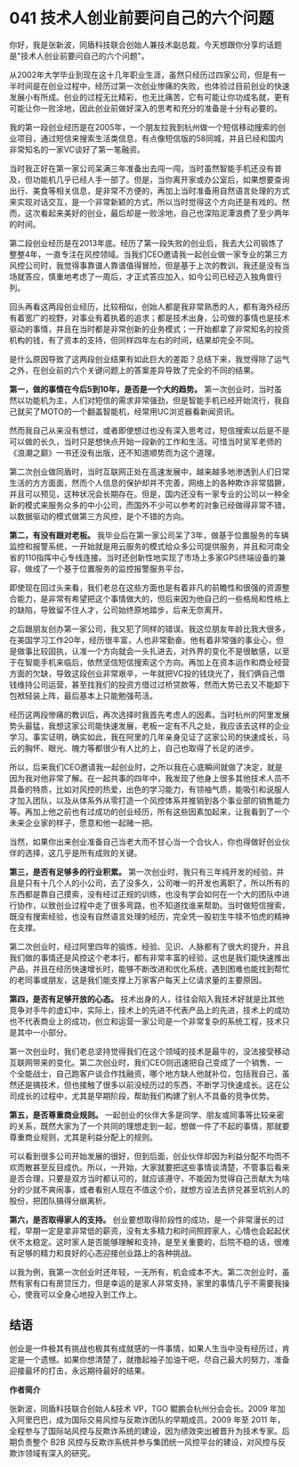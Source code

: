 # 041 技术人创业前要问自己的六个问题

你好，我是张新波，同盾科技联合创始人兼技术副总裁，今天想跟你分享的话题是"技术人创业前要问自己的六个问题"。

从2002年大学毕业到现在这十几年职业生涯，虽然只经历过四家公司，但是有一半时间是在创业过程中，经历过第一次创业惨痛的失败，也体验过目前创业的快速发展小有所成。创业的过程无比精彩，也无比痛苦，它有可能让你功成名就，更有可能让你一败涂地，因此创业前做好深入的思考和充分的准备是十分有必要的。

我的第一段创业经历是在2005年，一个朋友拉我到杭州做一个短信移动搜索的创业项目，通过短信来搜索生活类信息，有点像短信版的58同城，并且已经和国内非常知名的一家VC谈好了第一笔融资。

当时我正好在第一家公司呆满三年准备出去闯一闯，当时虽然智能手机还没有普及，但功能机几乎已经人手一部了。但是，当你离开家或办公室后，如果想要查询出行、美食等相关信息，是非常不方便的，再加上当时准备用自然语言处理的方式来实现对话交互，是一个非常新颖的方式，所以当时觉得这个方向还是有戏的。然而，这次看起来美好的创业，最后却是一败涂地，自己也深陷泥潭浪费了至少两年的时间。

第二段创业经历是在2013年底。经历了第一段失败的创业后，我去大公司锻炼了整整4年，一直专注在风控领域。当我们CEO邀请我一起创业做一家专业的第三方风控公司时，我觉得事靠谱人靠谱值得冒险，但是基于上次的教训，我还是没有当场就答应，慎重地考虑了一周后，才正式答应加入，如今公司已经迈入独角兽行列。

回头再看这两段创业经历，比较相似，创始人都是我非常熟悉的人，都有海外经历有着宽广的视野，对事业有着执着的追求；都是技术出身，公司做的事情也是技术驱动的事情，并且在当时都是非常创新的业务模式；一开始都拿了非常知名的投资机构的钱，有了资本的支持，但同样四年左右的时间，结果却完全不同。

是什么原因导致了这两段创业结果有如此巨大的差距？总结下来，我觉得除了运气之外，在创业前的六个关键问题上的答案差异导致了完全的不同的结果。

**第一，做的事情在今后5到10年，是否是一个大的趋势。**
第一次创业时，当时虽然以功能机为主，人们对短信的需求非常强劲，但是智能手机已经开始流行，我自己就买了MOTO的一个翻盖智能机，经常用UC浏览器看新闻资讯。

然而我自己从来没有想过，或者即使想过也没有深入思考过，短信搜索以后是不是可以做的长久，当时只是想快点开始一段新的工作和生活。可惜当时吴军老师的《浪潮之巅》一书还没有出版，还不知道顺势而为这个道理。

第二次创业做同盾时，当时互联网正处在高速发展中，越来越多地渗透到人们日常生活的方方面面，然而个人信息的保护却并不完善，网络上的各种欺诈非常猖獗，并且可以预见，这种状况会长期存在。但是，国内还没有一家专业的公司以一种全新的模式来服务众多的中小公司，而国外不少可以参考的对象已经做得非常不错，以数据驱动的模式做第三方风控，是个不错的方向。

**第二，有没有跟对老板。**
我毕业后在第一家公司呆了3年，做基于位置服务的车辆监控和报警系统，一开始就是用云服务的模式给众多公司提供服务，并且和河南全省的110指挥中心专线连接。当时还创新性地实现了市场上多家GPS终端设备的兼容，做成了一个基于位置服务的监控报警服务平台。

即使现在回过头来看，我们老总在这些方面也是有着非凡的前瞻性和很强的资源整合能力，是非常有希望把这个事情做大的，但后来因为他自己的一些格局和性格上的缺陷，导致留不住人才，公司始终原地踏步，后来无奈离开。

之后跟朋友创办第一家公司，我又犯了同样的错误。我这位朋友年龄比我大很多，在美国学习工作20年，经历很丰富，人也非常勤奋。他有着非常强的事业心，但是做事比较固执，认准一个方向就会一头扎进去，对外界的变化不是很敏感，以至于在智能手机来临后，依然坚信短信搜索这个方向。再加上在资本运作和商业经营方面的欠缺，导致这段创业非常艰辛，一年就把VC投的钱烧光了，我们俩自己借钱维持公司运营，甚至找我们的投资方借过过桥贷款等，然而大势已去又不能卸下包袱轻装上阵，最后基本上只能勉强苟活。

经历这两段惨痛的教训后，再次选择时我首先考虑人的因素。当时杭州的阿里发展势头最猛，我想这家公司能快速发展，老板一定有不凡之处，我应该去这样的企业学习。事实证明，确实如此，我在阿里的几年亲身见证了这家公司的快速成长，马云的胸怀、眼光、魄力等都很少有人比的上，自己也取得了长足的进步。

所以，后来我们CEO邀请我一起创业时，之所以我在心底瞬间就做了决定，就是因为我对他非常了解。在一起共事的四年中，我发现了他身上很多其他技术人员不具备的特质，比如对风控的热爱，出色的学习能力，有领袖气质，能吸引和说服人才加入团队，以及从体系外从零打造一个风控体系并推销到各个事业部的销售能力等。再加上他之前也有过成功的创业经历，所有这些因素加起来，让我看到了一个未来企业家的样子，愿意和他一起赌一把。

当然，如果你出来创业准备自己当老大而不甘心当一个合伙人，你也得做好创业伙伴的选择，这几乎是所有成败的关键。

**第三，是否有足够多的行业积累。**
第一次创业时，我只有三年纯开发的经验，并且是只有十几个人的小公司，去了没多久，公司唯一的开发也离职了，所以所有的东西都是靠自己摸索，没有经过正规的训练，也没有学会如何在一个大的团队中进行协作，以致创业过程中走了很多弯路，也不知道找谁来帮助。当时做短信搜索，既没有搜索经验，也没有自然语言处理的经历，完全凭一股初生牛犊不怕虎的精神在支撑。

第二次创业时，经过阿里四年的锻炼，经验、见识、人脉都有了很大的提升，并且我们做的事情还是风控这个老本行，都有非常丰富的经验，这也是我们能快速推出产品，并且在经历快速增长时，能够不断改进和优化系统，遇到困难也能找到帮忙的老同事或朋友，这是我们能支撑上万家客户每天上亿请求量的主要原因。

**第四，是否有足够开放的心态。**
技术出身的人，往往会陷入我技术好就是比其他竞争对手牛的虚幻中，实际上，技术上的先进不代表产品上的先进，技术上的成功也不代表商业上的成功，创立和运营一家公司是一个非常复杂的系统工程，技术只是其中一小部分。

第一次创业时，我们老总坚持觉得我们在这个领域的技术是最牛的，没法接受移动互联网带来的变化。第二次创业时，我们CEO则迅速把自己变成了一个销售、一个全能战士，自己跑客户谈合作找融资，哪个地方缺人他就补位，包括我自己，虽然还是搞技术，但也接触了很多以前没经历过的东西，不断学习快速成长。这在公司成长的过程中，尤其是早期阶段，帮助我们构建了别人不具备的竞争优势。

**第五，是否尊重商业规则。**
一起创业的伙伴大多是同学、朋友或同事等比较亲密的关系，既然大家为了一个共同的理想走到一起，想做一件了不起的事情，那就要尊重商业规则，尤其是利益分配上的规则。

可以看到很多公司开始发展的很好，但到后面，创业伙伴却因为利益分配不均而不欢而散甚至反目成仇。所以，一开始，大家就要把这些事情谈清楚，不管事后看来是否合理，只要是双方当时都认可的，就应该遵守，不能因为觉得自己贡献大为啥分的少就不爽闹事，或者看别人现在不值这个价，就想方设法去挤兑甚至坑别人的股份，把团队搞得分崩离析。

**第六，是否取得家人的支持。**
创业要想取得阶段性的成功，是一个非常漫长的过程，早期一定是拿非常低的薪资，没有太多精力和时间照顾家人，心情也会起起伏伏不太稳定。这时家人是否能够理解和支持，是至关重要的，后院不稳的话，很难有足够的精力和良好的心态迎接创业路上的各种挑战。

以我为例，我第一次创业时还年轻，一无所有，机会成本不大。第二次创业时，虽然有家有口有房贷压力，但是幸运的是家人非常支持，家里的事情几乎不需要我操心，使我可以全身心地投入到工作上。

## 结语

创业是一件极其有挑战也极其有成就感的一件事情，如果人生当中没有经历过，肯定是一个遗憾。如果你想清楚了，就撸起袖子加油干吧，尽自己最大的努力，准备迎接最坏的打击，永远期待最好的结果。

**作者简介**

张新波，同盾科技联合创始人&技术 VP，TGO 鲲鹏会杭州分会会长。2009
年加入阿里巴巴，成为国际交易风控与反欺诈团队的早期成员。2009 年至 2011
年，全程参与了国际站风控与反欺诈系统的建设，因为绩效突出被晋升为技术专家。后期负责整个
B2B
风控与反欺诈系统并参与集团统一风控平台的建设，对风控与反欺诈领域有深入的研究。
